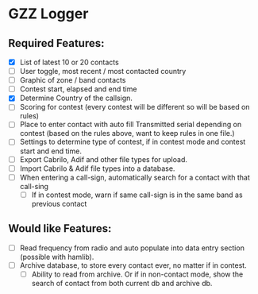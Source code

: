 ﻿# GZZ Logger

## Required Features:
- [x] List of latest 10 or 20 contacts
- [ ] User toggle, most recent / most contacted country
- [ ] Graphic of zone / band contacts
- [ ] Contest start, elapsed and end time
- [x] Determine Country of the callsign.
- [ ] Scoring for contest (every contest will be different so will be based on rules)
- [ ] Place to enter contact with auto fill Transmitted serial depending on contest (based on the rules above, want to keep rules in one file.)
- [ ] Settings to determine type of contest, if in contest mode and contest start and end time.
- [ ] Export Cabrilo, Adif and other file types for upload.
- [ ] Import Cabrilo & Adif file types into a database.
- [ ] When entering a call-sign, automatically search for a contact with that call-sing
	- [ ] If in contest mode, warn if same call-sign is in the same band as previous contact

## Would like Features:
- [ ] Read frequency from radio and auto populate into data entry section (possible with hamlib).
- [ ] Archive database, to store every contact ever, no matter if in contest.
	- [ ] Ability to read from archive. Or if in non-contact mode, show the search of contact from both current db and archive db.